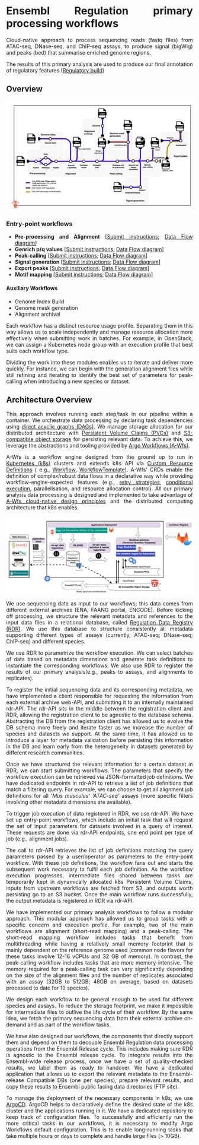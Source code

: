 <div style="text-align: justify">

# Ensembl Regulation primary processing workflows

Cloud-native approach to process sequencing reads (fastq files) from ATAC-seq, DNase-seq, and ChIP-seq assays, 
to produce signal (bigWig) and peaks (bed) that summarise enriched genome regions.


The results of this primary analysis are used to produce our final annotation of regulatory features 
([Regulatory build](https://regulation.ensembl.org/help/regulatory_build))

## Overview

![PipelineDataFlow](docs/assets/pipeline_data_flow.png)


### Entry-point workflows

- **Pre-processing and Alignment** [[Submit instructions](workflow-templates/alignment/README.md#submitting-pre-processing-and-alignment-jobs); [Data Flow diagram](workflow-templates/alignment/README.md#data-flow)]
- **Genrich p/q values** [[Submit instructions](workflow-templates/peak-calling/README.md#submitting-genrich-pq-values-jobs); [Data Flow diagram](workflow-templates/peak-calling/README.md#data-flow-genrich-pq-values)]
- **Peak-calling** [[Submit instructions](workflow-templates/peak-calling/README.md#submitting-peak-calling-jobs); [Data Flow diagram](workflow-templates/peak-calling/README.md#data-flow-peak-calling)]
- **Signal generation** [[Submit instructions](workflow-templates/signal/README.md#submitting-signal-generation-jobs); [Data Flow diagram](workflow-templates/signal/README.md#data-flow)]
- **Export peaks** [[Submit instructions](workflow-templates/export-peak/README.md#submitting-export-peaks-jobs); [Data Flow diagram](workflow-templates/export-peak/README.md#data-flow)]
- **Motif mapping** [[Submit instructions](workflow-templates/motif-mapping/README.md#submitting-motif-mapping-jobs); [Data Flow diagram](workflow-templates/motif-mapping/README.md#data-flow)]

#### Auxiliary Workflows

- Genome Index Build
- Genome mask generation
- Alignment archival

Each workflow has a distinct resource usage profile. 
Separating them in this way allows us to scale independently and manage resource allocation more effectively when submitting work in batches.
For example, in OpenStack, we can assign a Kubernetes node group with an execution profile that best suits each workflow type.

Dividing the work into these modules enables us to iterate and deliver more quickly. 
For instance, we can begin with the generation alignment files while still refining and iterating to identify the best set of parameters for peak-calling when introducing a new species or dataset.

## Architecture Overview

This approach involves running each step/task in our pipeline within a container. We orchestrate data processing
by declaring task dependencies
using [direct acyclic graphs (DAGs)](https://argo-workflows.readthedocs.io/en/latest/walk-through/dag/). We manage
storage allocation for our distributed
architecture with [Persistent Volume Claims (PVCs)](https://kubernetes.io/docs/concepts/storage/persistent-volumes/) and
[S3-compatible object storage](https://en.wikipedia.org/wiki/Object_storage) for persisting relevant data. To
achieve this, we leverage the abstractions and tooling provided
by [Argo Workflows (A-Wfs)](https://argo-workflows.readthedocs.io/en/latest/).

A-Wfs is a workflow engine designed from the ground up to run
in [Kubernetes (k8s)](https://kubernetes.io/docs/concepts/overview/) clusters and
extends k8s API
via [Custom Resource Definitions](https://kubernetes.io/docs/concepts/extend-kubernetes/api-extension/custom-resources/) (
e.g., [Workflow](https://argo-workflows.readthedocs.io/en/latest/workflow-concepts/#the-workflow),
[WorkflowTemplate](https://argo-workflows.readthedocs.io/en/latest/workflow-templates/)).
A-Wfs' CRDs enable the definition of complex/robust data flows in a declarative way while providing
workflow-engine-expected features (e.g., [retry strategies](https://argo-workflows.readthedocs.io/en/latest/retries/),
[conditional execution](https://argo-workflows.readthedocs.io/en/latest/walk-through/conditionals/), parallelisation, and
resource allocation control). All our primary analysis data processing is designed and implemented to take advantage
of [A-Wfs cloud-native design principles](https://argo-workflows.readthedocs.io/en/latest/architecture/) and the
distributed computing architecture that k8s enables.

![ArchitectureOverview](docs/assets/architecture_overview.png)

We use sequencing data as input to our workflows; this data comes from different external archives (ENA, FAANG portal,
ENCODE). Before kicking off processing, we structure the relevant metadata and references to the input data files in a
relational database, called [Regulation Data Registry (RDR)](https://gitlab.ebi.ac.uk/ensreg/rdr). We use this database
to structure consistently all metadata supporting different types of assays 
(currently, ATAC-seq; DNase-seq; ChIP-seq) and different species. 

We use RDR to parametrize the workflow execution.
We can select batches of data based on metadata dimensions and generate task definitions to instantiate the corresponding workflows. 
We also use RDR to register the results of our primary analysis(e.g., peaks to assays, and alignments to replicates).

To register the initial sequencing data and its corresponding metadata, we have implemented a client responsible for
requesting the information from each external archive web-API, and submitting it to an internally maintained rdr-API.
The rdr-API sits in the middle between the registration client and RDR, allowing the registration client to be agnostic
to the database schema. Abstracting the DB from the registration client has allowed us to evolve the DB schema more
freely and iterate faster as we increase the number of species and datasets we support. At the same time, it has allowed
us to introduce a layer for metadata validation before persisting this information in the DB and learn early from the
heterogeneity in datasets generated by different research communities.

Once we have structured the relevant information for a certain dataset in RDR, we can start submitting workflows.
The parameters that specify the workflow execution can be retrieved via JSON-formatted job definitions. We have
dedicated endpoints in rdr-API to retrieve a list of job definitions that match a filtering query. For example, we can
choose to get all alignment job definitions for all _'Mus musculus'_ _'ATAC-seq'_ assays (more specific filters
involving other metadata dimensions are available).

To trigger job execution of data registered in RDR, we use rdr-API. 
We have set up entry-point workflows, 
which include an initial task that will request the set of input parameters for datasets involved in a query of interest. 
These requests are done via rdr-API endpoints, one end point per type of job (e.g., alignment jobs).

The call to rdr-API retrieves the list of job definitions matching the query parameters passed by a user/operator as parameters to the entry-point workflow. 
With these job definitions, the workflow fans out and starts the subsequent work necessary to fulfil each job definition. 
As the workflow execution progresses,
intermediate files shared between tasks are temporarily kept in dynamically allocated k8s Persistent Volume Claims,
inputs from upstream workflows are fetched from S3, and outputs worth persisting go to an S3 bucket. Once the main
workflow runs successfully, the output metadata is registered in RDR via rdr-API.

We have implemented our primary analysis workflows to follow a modular approach. This modular approach has allowed us to
group tasks with a specific concern and execution profile. For example, two of the main workflows are alignment (short-read
mapping) and a peak-calling. The short-read mapping workflow includes tasks that benefit from multithreading while having a
relatively small memory footprint that is mainly dependent on the reference genome used (common node flavors for these
tasks involve 12-16 vCPUs and 32 GB of memory). In contrast, the peak-calling
workflow includes tasks that are more memory-intensive. The memory required for a
peak-calling task can vary significantly depending on the size of the alignment files and the number of replicates
associated with an assay (32GB to 512GB; 48GB on average, based on datasets processed to date for 10 species).

We design each workflow to be general enough to be used for different species and assays. To reduce the
storage footprint, we make it impossible for intermediate files to outlive the life cycle of their workflow. By the same
idea, we fetch the primary sequencing data from their external archive on-demand and as part of the workflow
tasks.

We have also designed our workflows, the components that directly support them and depend on
them to decouple Ensembl Regulation data processing operations from the Ensembl Release cycle. This includes making sure
RDR is agnostic to the Ensembl release cycle. To integrate results into the Ensembl-wide release process, once we
have a set of quality-checked results, we label them as ready to handover. We have a
dedicated application that allows us to export the relevant metadata to the Ensembl-release Compatible DBs (one per
species), prepare relevant results, and copy these results to Ensembl public facing data directories (FTP site).

To manage the deployment of the necessary components in k8s, we use [ArgoCD](https://argo-cd.readthedocs.io/en/stable/).
ArgoCD helps to declaratively define the
desired state of the k8s cluster and the applications running in it. We have a dedicated repository to keep track of
configuration files. To successfully and efficiently run the more critical tasks in our workflows, it is
necessary to modify Argo Workflows default configuration. This is to enable long-running tasks that take multiple hours
or days to complete and handle large files (> 10GB).

[//]: # (The next sections will describe in more detail the logic involved in the main workflows, implementation details, and)

[//]: # (design patterns we have found useful when orchestrating the processing of our primary data.)

[//]: # (For more details about the components that integrate with our workflows, please refer to the documentation in their)

[//]: # (respective repositories:)

[//]: # ()
[//]: # (- [workflows]&#40;https://gitlab.ebi.ac.uk/ensreg/workflows/workflow-templates&#41; &#40;You are here; README in progress&#41;)

[//]: # (- [workflow-containers]&#40;https://gitlab.ebi.ac.uk/ensreg/workflows/container-images&#41; &#40;Update of image definitions:)

[//]: # (  pending&#41;)

[//]: # (- [RDR]&#40;https://gitlab.ebi.ac.uk/ensreg/rdr&#41;)

[//]: # (- [registration-client]&#40;https://gitlab.ebi.ac.uk/ensreg/regulation-registration-client&#41;)

[//]: # (- [rdr-api]&#40;https://gitlab.ebi.ac.uk/ensreg/regulation-pipelines&#41; &#40;README Out of Date; pending deletion of code/config)

[//]: # (  that has been moved to other repositories&#41;)

[//]: # (- [k8s-config]&#40;https://gitlab.ebi.ac.uk/ensreg/regulation-pipelines-cd&#41; &#40;README, recently updated; more updates in)

[//]: # (  progress&#41;)

[//]: # (- [release-handover]&#40;https://gitlab.ebi.ac.uk/ensreg/handover&#41;)

[//]: # ()
[//]: # (*Note: There are plans to move, rename, and change the visibility of some of these repositories.*)


[//]: # (## Design Principles)

[//]: # ()
[//]: # (### Core concepts)

[//]: # ()
[//]: # (### Workflow Design Patterns)

[//]: # ()
[//]: # (#### Well-documented patterns)

[//]: # ()
[//]: # (#### Patterns specific to our use case)

[//]: # ()
[//]: # ()
[//]: # ()
</div>

[//]: # ()

